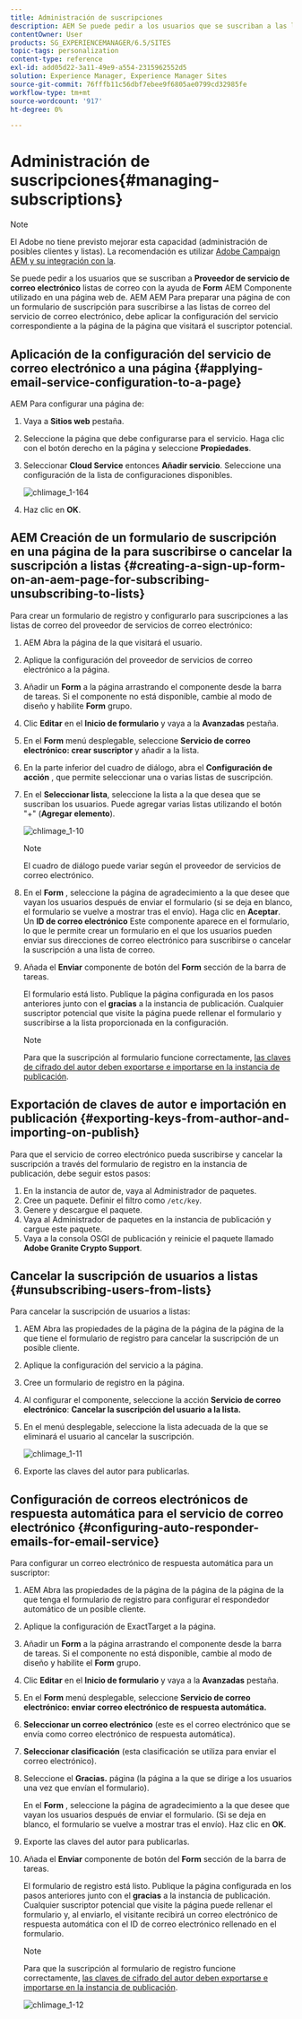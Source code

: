 ```yaml
---
title: Administración de suscripciones
description: AEM Se puede pedir a los usuarios que se suscriban a las listas de correo del proveedor de servicios de correo electrónico con la ayuda del componente Formulario utilizado en una página web de. AEM AEM Para preparar una página de con un formulario de suscripción para suscribirse a las listas de correo del servicio de correo electrónico, debe aplicar la configuración del servicio correspondiente a la página de la página que visitará el suscriptor potencial.
contentOwner: User
products: SG_EXPERIENCEMANAGER/6.5/SITES
topic-tags: personalization
content-type: reference
exl-id: add05d22-3a11-49e9-a554-2315962552d5
solution: Experience Manager, Experience Manager Sites
source-git-commit: 76fffb11c56dbf7ebee9f6805ae0799cd32985fe
workflow-type: tm+mt
source-wordcount: '917'
ht-degree: 0%

---
```


# Administración de suscripciones{#managing-subscriptions}

>[!NOTE]
>
>El Adobe no tiene previsto mejorar esta capacidad (administración de posibles clientes y listas).
>La recomendación es utilizar [Adobe Campaign AEM y su integración con la](/help/sites-administering/campaign.md).

Se puede pedir a los usuarios que se suscriban a **Proveedor de servicio de correo electrónico** listas de correo con la ayuda de **Form** AEM Componente utilizado en una página web de. AEM AEM Para preparar una página de con un formulario de suscripción para suscribirse a las listas de correo del servicio de correo electrónico, debe aplicar la configuración del servicio correspondiente a la página de la página que visitará el suscriptor potencial.

## Aplicación de la configuración del servicio de correo electrónico a una página {#applying-email-service-configuration-to-a-page}

AEM Para configurar una página de:

1. Vaya a **Sitios web** pestaña.
1. Seleccione la página que debe configurarse para el servicio. Haga clic con el botón derecho en la página y seleccione **Propiedades**.

1. Seleccionar **Cloud Service** entonces **Añadir servicio**. Seleccione una configuración de la lista de configuraciones disponibles.

   ![chlimage_1-164](assets/chlimage_1-164.png)

1. Haz clic en **OK**.

## AEM Creación de un formulario de suscripción en una página de la para suscribirse o cancelar la suscripción a listas {#creating-a-sign-up-form-on-an-aem-page-for-subscribing-unsubscribing-to-lists}

Para crear un formulario de registro y configurarlo para suscripciones a las listas de correo del proveedor de servicios de correo electrónico:

1. AEM Abra la página de la que visitará el usuario.
1. Aplique la configuración del proveedor de servicios de correo electrónico a la página.

1. Añadir un **Form** a la página arrastrando el componente desde la barra de tareas. Si el componente no está disponible, cambie al modo de diseño y habilite **Form** grupo.
1. Clic **Editar** en el **Inicio de formulario** y vaya a la **Avanzadas** pestaña.
1. En el **Form** menú desplegable, seleccione **Servicio de correo electrónico: crear suscriptor** y añadir a la lista.
1. En la parte inferior del cuadro de diálogo, abra el **Configuración de acción** , que permite seleccionar una o varias listas de suscripción.
1. En el **Seleccionar lista**, seleccione la lista a la que desea que se suscriban los usuarios. Puede agregar varias listas utilizando el botón &quot;+&quot; (**Agregar elemento**).

   ![chlimage_1-10](assets/chlimage_1-10.jpeg)

   >[!NOTE]
   >
   >El cuadro de diálogo puede variar según el proveedor de servicios de correo electrónico.

1. En el **Form** , seleccione la página de agradecimiento a la que desee que vayan los usuarios después de enviar el formulario (si se deja en blanco, el formulario se vuelve a mostrar tras el envío). Haga clic en **Aceptar**. Un **ID de correo electrónico** Este componente aparece en el formulario, lo que le permite crear un formulario en el que los usuarios pueden enviar sus direcciones de correo electrónico para suscribirse o cancelar la suscripción a una lista de correo.
1. Añada el **Enviar** componente de botón del **Form** sección de la barra de tareas.

   El formulario está listo. Publique la página configurada en los pasos anteriores junto con el **gracias** a la instancia de publicación. Cualquier suscriptor potencial que visite la página puede rellenar el formulario y suscribirse a la lista proporcionada en la configuración.

   >[!NOTE]
   >
   >Para que la suscripción al formulario funcione correctamente, [las claves de cifrado del autor deben exportarse e importarse en la instancia de publicación](#exporting-keys-from-author-and-importing-on-publish).

## Exportación de claves de autor e importación en publicación {#exporting-keys-from-author-and-importing-on-publish}

Para que el servicio de correo electrónico pueda suscribirse y cancelar la suscripción a través del formulario de registro en la instancia de publicación, debe seguir estos pasos:

1. En la instancia de autor de, vaya al Administrador de paquetes.
1. Cree un paquete. Definir el filtro como `/etc/key`.
1. Genere y descargue el paquete.
1. Vaya al Administrador de paquetes en la instancia de publicación y cargue este paquete.
1. Vaya a la consola OSGI de publicación y reinicie el paquete llamado **Adobe Granite Crypto Support**.

## Cancelar la suscripción de usuarios a listas {#unsubscribing-users-from-lists}

Para cancelar la suscripción de usuarios a listas:

1. AEM Abra las propiedades de la página de la página de la página de la que tiene el formulario de registro para cancelar la suscripción de un posible cliente.
1. Aplique la configuración del servicio a la página.
1. Cree un formulario de registro en la página.
1. Al configurar el componente, seleccione la acción **Servicio de correo electrónico**: **Cancelar la suscripción del usuario a la lista.**
1. En el menú desplegable, seleccione la lista adecuada de la que se eliminará el usuario al cancelar la suscripción.

   ![chlimage_1-11](assets/chlimage_1-11.jpeg)

1. Exporte las claves del autor para publicarlas.

## Configuración de correos electrónicos de respuesta automática para el servicio de correo electrónico {#configuring-auto-responder-emails-for-email-service}

Para configurar un correo electrónico de respuesta automática para un suscriptor:

1. AEM Abra las propiedades de la página de la página de la página de la que tenga el formulario de registro para configurar el respondedor automático de un posible cliente.
1. Aplique la configuración de ExactTarget a la página.

1. Añadir un **Form** a la página arrastrando el componente desde la barra de tareas. Si el componente no está disponible, cambie al modo de diseño y habilite el **Form** grupo.
1. Clic **Editar** en el **Inicio de formulario** y vaya a la **Avanzadas** pestaña.
1. En el **Form** menú desplegable, seleccione **Servicio de correo electrónico: enviar correo electrónico de respuesta automática.**
1. **Seleccionar un correo electrónico** (este es el correo electrónico que se envía como correo electrónico de respuesta automática).

1. **Seleccionar clasificación** (esta clasificación se utiliza para enviar el correo electrónico).
1. Seleccione el **Gracias.** página (la página a la que se dirige a los usuarios una vez que envían el formulario).

   En el **Form** , seleccione la página de agradecimiento a la que desee que vayan los usuarios después de enviar el formulario. (Si se deja en blanco, el formulario se vuelve a mostrar tras el envío). Haz clic en **OK**.

1. Exporte las claves del autor para publicarlas.
1. Añada el **Enviar** componente de botón del **Form** sección de la barra de tareas.

   El formulario de registro está listo. Publique la página configurada en los pasos anteriores junto con el **gracias** a la instancia de publicación. Cualquier suscriptor potencial que visite la página puede rellenar el formulario y, al enviarlo, el visitante recibirá un correo electrónico de respuesta automática con el ID de correo electrónico rellenado en el formulario.

   >[!NOTE]
   >
   >Para que la suscripción al formulario de registro funcione correctamente, [las claves de cifrado del autor deben exportarse e importarse en la instancia de publicación](#exporting-keys-from-author-and-importing-on-publish).

   ![chlimage_1-12](assets/chlimage_1-12.jpeg)
